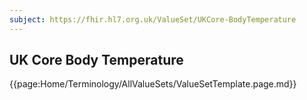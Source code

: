 ```yaml
---
subject: https://fhir.hl7.org.uk/ValueSet/UKCore-BodyTemperature
---
```

## UK Core Body Temperature

{{page:Home/Terminology/AllValueSets/ValueSetTemplate.page.md}}